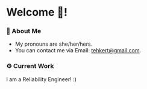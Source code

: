 # Welcome :wave:!
### :bearded_person: About Me
- My pronouns are she/her/hers.
- You can contact me via Email: tehkert@gmail.com.

### :gear: Current Work
I am a Reliability Engineer! :)

<!--
**Am I Looking for work?**
- Currently as I'm working on a privte project I'm not looking to join any projects, unless I like the idea, and feel like I'd have fun working on it.
### :keyboard: Languages/Databases
![Java](https://img.shields.io/badge/-Java-0C1324?style=flat-square&logo=Oracle&logoColor=ffffff)
![HTML](https://img.shields.io/badge/-HTML-0C1324?style=flat-square&logo=html5&logoColor=ffffff)
![CSS](https://img.shields.io/badge/-CSS-0C1324?style=flat-square&logo=css3&logoColor=ffffff)
![MariaDB](https://img.shields.io/badge/-MariaDB-0C1324?style=flat-square&logo=mariadb&logoColor=ffffff)
![MySQL](https://img.shields.io/badge/-MySQL-0C1324?style=flat-square&logo=mysql&logoColor=ffffff)
<!--![PostgreSQL](https://img.shields.io/badge/-PostgreSQL-0C1324?style=flat-square&logo=postgresql&logoColor=ffffff)-->
<!--![MongoDB](https://img.shields.io/badge/-MongoDB-0C1324?style=flat-square&logo=mongodb&logoColor=ffffff)-->
<!--[Node.js](https://img.shields.io/badge/-Node.js-0C1324?style=flat-square&logo=Node.js&logoColor=ffffff)-->
<!--![PHP](https://img.shields.io/badge/-PHP-0C1324?style=flat-square&logo=PHP&logoColor=ffffff)-->

<!-- ### :computer: Operating Systems/Tools
![Windows](https://img.shields.io/badge/-Windows-0C1324?style=flat-square&logo=windows&logoColor=ffffff)
![Linux](https://img.shields.io/badge/-Linux-0C1324?style=flat-square&logo=linux&logoColor=ffffff)
![Centos](https://img.shields.io/badge/-Centos-0C1324?style=flat-square&logo=centos&logoColor=ffffff)
![Ubuntu](https://img.shields.io/badge/-Ubuntu-0C1324?style=flat-square&logo=Ubuntu&logoColor=ffffff)
![Git](https://img.shields.io/badge/-Git-0C1324?style=flat-square&logo=git&logoColor=ffffff)
![GitHub](https://img.shields.io/badge/-GitHub-0C1324?style=flat-square&logo=github&logoColor=ffffff)
![Notepad++](https://img.shields.io/badge/-Notepad++-0C1324?style=flat-square&logo=Notepad%2B%2B&&logoColor=ffffff)
![InteliJ](https://img.shields.io/badge/-InteliJ-0C1324?style=flat-square&logo=jetbrains&logoColor=ffffff)
![Maven](https://img.shields.io/badge/-Maven-0C1324?style=flat-square&logo=apache-maven&logoColor=ffffff) -->

<!--
**shaovatwit/shaovatwit** is a ✨ _special_ ✨ repository because its `README.md` (this file) appears on your GitHub profile.

Here are some ideas to get you started:

- 🔭 I’m currently working on learning how to make a Minecraft server.
- 🌱 I’m currently learning ...
- 👯 I’m looking to collaborate on ...
- 🤔 I’m looking for help with ...
- 💬 Ask me about ...
- 📫 How to reach me: ...
- 😄 Pronouns: ...
- ⚡ Fun fact: ...
-->

